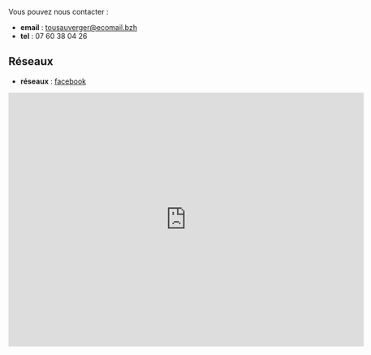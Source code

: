 Vous pouvez nous contacter :

- **email** : tousauverger@ecomail.bzh
- **tel** : 07 60 38 04 26

## Réseaux
 
- **réseaux** : [facebook](https://www.facebook.com/Tous-Au-Verger-106680710873061/)

 <iframe src="https://www.facebook.com/plugins/page.php?href=https%3A%2F%2Fwww.facebook.com%2FTous-Au-Verger-106680710873061&tabs=timeline&width=700&height=500&small_header=false&adapt_container_width=true&hide_cover=false&show_facepile=true&appId=1469351296553122" width="700" height="500" style="border:none;overflow:hidden" scrolling="no" frameborder="0" allowfullscreen="true" allow="autoplay; clipboard-write; encrypted-media; picture-in-picture; web-share"></iframe>